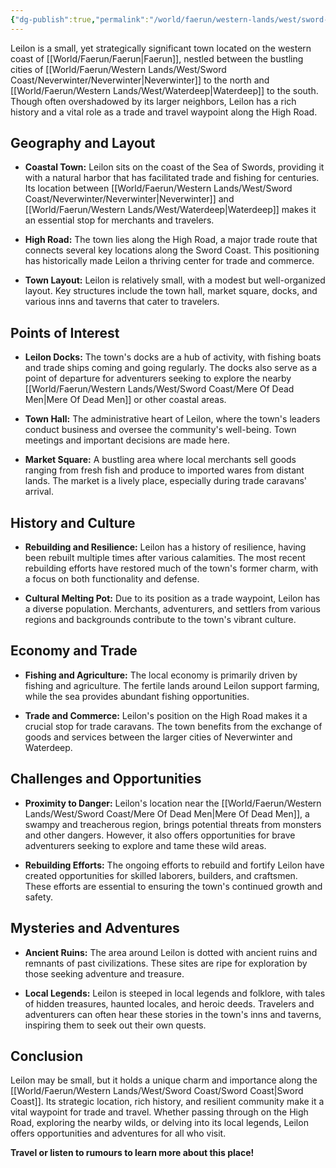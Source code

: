 ```yaml
---
{"dg-publish":true,"permalink":"/world/faerun/western-lands/west/sword-coast/leilon/"}
---
```


Leilon is a small, yet strategically significant town located on the western coast of [[World/Faerun/Faerun\|Faerun]], nestled between the bustling cities of [[World/Faerun/Western Lands/West/Sword Coast/Neverwinter/Neverwinter\|Neverwinter]] to the north and [[World/Faerun/Western Lands/West/Waterdeep\|Waterdeep]] to the south. Though often overshadowed by its larger neighbors, Leilon has a rich history and a vital role as a trade and travel waypoint along the High Road.

## Geography and Layout

- **Coastal Town:** Leilon sits on the coast of the Sea of Swords, providing it with a natural harbor that has facilitated trade and fishing for centuries. Its location between [[World/Faerun/Western Lands/West/Sword Coast/Neverwinter/Neverwinter\|Neverwinter]] and [[World/Faerun/Western Lands/West/Waterdeep\|Waterdeep]] makes it an essential stop for merchants and travelers.

- **High Road:** The town lies along the High Road, a major trade route that connects several key locations along the Sword Coast. This positioning has historically made Leilon a thriving center for trade and commerce.

- **Town Layout:** Leilon is relatively small, with a modest but well-organized layout. Key structures include the town hall, market square, docks, and various inns and taverns that cater to travelers.

## Points of Interest

- **Leilon Docks:** The town's docks are a hub of activity, with fishing boats and trade ships coming and going regularly. The docks also serve as a point of departure for adventurers seeking to explore the nearby [[World/Faerun/Western Lands/West/Sword Coast/Mere Of Dead Men\|Mere Of Dead Men]] or other coastal areas.

- **Town Hall:** The administrative heart of Leilon, where the town's leaders conduct business and oversee the community's well-being. Town meetings and important decisions are made here.

- **Market Square:** A bustling area where local merchants sell goods ranging from fresh fish and produce to imported wares from distant lands. The market is a lively place, especially during trade caravans' arrival.

## History and Culture

- **Rebuilding and Resilience:** Leilon has a history of resilience, having been rebuilt multiple times after various calamities. The most recent rebuilding efforts have restored much of the town's former charm, with a focus on both functionality and defense.

- **Cultural Melting Pot:** Due to its position as a trade waypoint, Leilon has a diverse population. Merchants, adventurers, and settlers from various regions and backgrounds contribute to the town's vibrant culture.

## Economy and Trade

- **Fishing and Agriculture:** The local economy is primarily driven by fishing and agriculture. The fertile lands around Leilon support farming, while the sea provides abundant fishing opportunities.

- **Trade and Commerce:** Leilon's position on the High Road makes it a crucial stop for trade caravans. The town benefits from the exchange of goods and services between the larger cities of Neverwinter and Waterdeep.

## Challenges and Opportunities

- **Proximity to Danger:** Leilon's location near the [[World/Faerun/Western Lands/West/Sword Coast/Mere Of Dead Men\|Mere Of Dead Men]], a swampy and treacherous region, brings potential threats from monsters and other dangers. However, it also offers opportunities for brave adventurers seeking to explore and tame these wild areas.

- **Rebuilding Efforts:** The ongoing efforts to rebuild and fortify Leilon have created opportunities for skilled laborers, builders, and craftsmen. These efforts are essential to ensuring the town's continued growth and safety.

## Mysteries and Adventures

- **Ancient Ruins:** The area around Leilon is dotted with ancient ruins and remnants of past civilizations. These sites are ripe for exploration by those seeking adventure and treasure.

- **Local Legends:** Leilon is steeped in local legends and folklore, with tales of hidden treasures, haunted locales, and heroic deeds. Travelers and adventurers can often hear these stories in the town's inns and taverns, inspiring them to seek out their own quests.

## Conclusion

Leilon may be small, but it holds a unique charm and importance along the [[World/Faerun/Western Lands/West/Sword Coast/Sword Coast\|Sword Coast]]. Its strategic location, rich history, and resilient community make it a vital waypoint for trade and travel. Whether passing through on the High Road, exploring the nearby wilds, or delving into its local legends, Leilon offers opportunities and adventures for all who visit.

**Travel or listen to rumours to learn more about this place!**